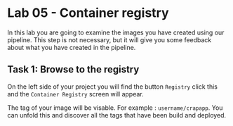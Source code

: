 # Lab 05 - Container registry

In this lab you are going to examine the images you have created using our 
pipeline. This step is not necessary, but it will give you some feedback about 
what you have created in the pipeline.  

## Task 1: Browse to the registry

On the left side of your project you will find the button `Registry` click this
and the `Container Registry` screen will appear.

The tag of your image will be visable. For example : `username/crapapp`.
You can unfold this and discover all the tags that have been build and deployed.